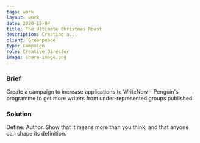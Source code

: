 ```yaml
---
tags: work
layout: work
date: 2020-12-04
title: The Ultimate Christmas Roast
description: Creating a...
client: Greenpeace
type: Campaign
role: Creative Director
image: share-image.png
---
```

### Brief 
Create a campaign to increase applications to WriteNow – Penguin's programme to get more writers from under-represented groups published. 

### Solution
Define: Author. Show that it means more than you think, and that anyone can shape its definition. 
